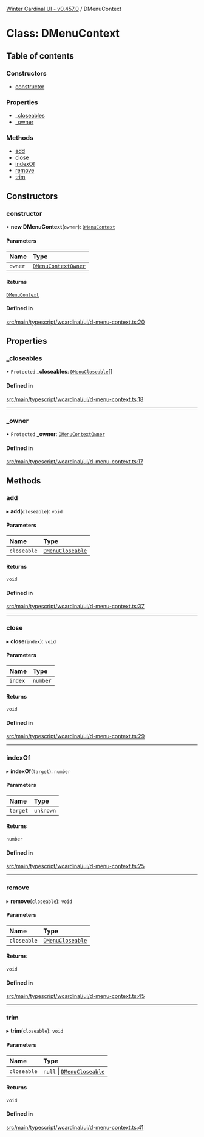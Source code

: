 [Winter Cardinal UI - v0.457.0](../index.md) / DMenuContext

# Class: DMenuContext

## Table of contents

### Constructors

- [constructor](DMenuContext.md#constructor)

### Properties

- [\_closeables](DMenuContext.md#_closeables)
- [\_owner](DMenuContext.md#_owner)

### Methods

- [add](DMenuContext.md#add)
- [close](DMenuContext.md#close)
- [indexOf](DMenuContext.md#indexof)
- [remove](DMenuContext.md#remove)
- [trim](DMenuContext.md#trim)

## Constructors

### constructor

• **new DMenuContext**(`owner`): [`DMenuContext`](DMenuContext.md)

#### Parameters

| Name | Type |
| :------ | :------ |
| `owner` | [`DMenuContextOwner`](../interfaces/DMenuContextOwner.md) |

#### Returns

[`DMenuContext`](DMenuContext.md)

#### Defined in

[src/main/typescript/wcardinal/ui/d-menu-context.ts:20](https://github.com/winter-cardinal/winter-cardinal-ui/blob/v0.457.0/src/main/typescript/wcardinal/ui/d-menu-context.ts#L20)

## Properties

### \_closeables

• `Protected` **\_closeables**: [`DMenuCloseable`](../interfaces/DMenuCloseable.md)[]

#### Defined in

[src/main/typescript/wcardinal/ui/d-menu-context.ts:18](https://github.com/winter-cardinal/winter-cardinal-ui/blob/v0.457.0/src/main/typescript/wcardinal/ui/d-menu-context.ts#L18)

___

### \_owner

• `Protected` **\_owner**: [`DMenuContextOwner`](../interfaces/DMenuContextOwner.md)

#### Defined in

[src/main/typescript/wcardinal/ui/d-menu-context.ts:17](https://github.com/winter-cardinal/winter-cardinal-ui/blob/v0.457.0/src/main/typescript/wcardinal/ui/d-menu-context.ts#L17)

## Methods

### add

▸ **add**(`closeable`): `void`

#### Parameters

| Name | Type |
| :------ | :------ |
| `closeable` | [`DMenuCloseable`](../interfaces/DMenuCloseable.md) |

#### Returns

`void`

#### Defined in

[src/main/typescript/wcardinal/ui/d-menu-context.ts:37](https://github.com/winter-cardinal/winter-cardinal-ui/blob/v0.457.0/src/main/typescript/wcardinal/ui/d-menu-context.ts#L37)

___

### close

▸ **close**(`index`): `void`

#### Parameters

| Name | Type |
| :------ | :------ |
| `index` | `number` |

#### Returns

`void`

#### Defined in

[src/main/typescript/wcardinal/ui/d-menu-context.ts:29](https://github.com/winter-cardinal/winter-cardinal-ui/blob/v0.457.0/src/main/typescript/wcardinal/ui/d-menu-context.ts#L29)

___

### indexOf

▸ **indexOf**(`target`): `number`

#### Parameters

| Name | Type |
| :------ | :------ |
| `target` | `unknown` |

#### Returns

`number`

#### Defined in

[src/main/typescript/wcardinal/ui/d-menu-context.ts:25](https://github.com/winter-cardinal/winter-cardinal-ui/blob/v0.457.0/src/main/typescript/wcardinal/ui/d-menu-context.ts#L25)

___

### remove

▸ **remove**(`closeable`): `void`

#### Parameters

| Name | Type |
| :------ | :------ |
| `closeable` | [`DMenuCloseable`](../interfaces/DMenuCloseable.md) |

#### Returns

`void`

#### Defined in

[src/main/typescript/wcardinal/ui/d-menu-context.ts:45](https://github.com/winter-cardinal/winter-cardinal-ui/blob/v0.457.0/src/main/typescript/wcardinal/ui/d-menu-context.ts#L45)

___

### trim

▸ **trim**(`closeable`): `void`

#### Parameters

| Name | Type |
| :------ | :------ |
| `closeable` | ``null`` \| [`DMenuCloseable`](../interfaces/DMenuCloseable.md) |

#### Returns

`void`

#### Defined in

[src/main/typescript/wcardinal/ui/d-menu-context.ts:41](https://github.com/winter-cardinal/winter-cardinal-ui/blob/v0.457.0/src/main/typescript/wcardinal/ui/d-menu-context.ts#L41)
